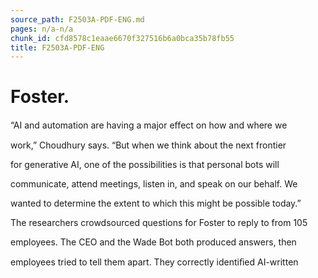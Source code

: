 ```yaml
---
source_path: F2503A-PDF-ENG.md
pages: n/a-n/a
chunk_id: cfd8578c1eaae6670f327516b6a0bca35b78fb55
title: F2503A-PDF-ENG
---
```

# Foster.

“AI and automation are having a major eﬀect on how and where we

work,” Choudhury says. “But when we think about the next frontier

for generative AI, one of the possibilities is that personal bots will

communicate, attend meetings, listen in, and speak on our behalf. We

wanted to determine the extent to which this might be possible today.”

The researchers crowdsourced questions for Foster to reply to from 105

employees. The CEO and the Wade Bot both produced answers, then

employees tried to tell them apart. They correctly identiﬁed AI-written
